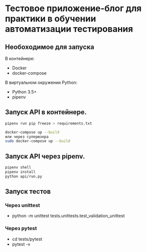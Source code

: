 # Тестовое приложение-блог для практики в обучении автоматизации тестирования

## Необоходимое для запуска
В контейнере:
 - Docker
 - docker-compose

В виртуальном окружении Python:
- Python 3.5+
- pipenv

## Запуск API в контейнере.

```bash
pipenv run pip freeze > requirements.txt

docker-compose up --build
или через суперюзера
sudo docker-compose up --build

```

## Запуск API через pipenv.
```bash
pipenv shell
pipenv install
python api/run.py
```


## Запуск тестов

### Через unittest
- python -m unittest tests.unittests.test_validation_unittest

### Через pytest
- cd tests/pytest
- pytest -v